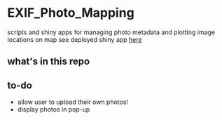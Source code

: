 # EXIF_Photo_Mapping
scripts and shiny apps for managing photo metadata and plotting image locations on map
see deployed shiny app [here](https://trla.shinyapps.io/EXIF_Photo_Mapping/)

## what's in this repo

### 

## to-do

* allow user to upload their own photos!
* display photos in pop-up
